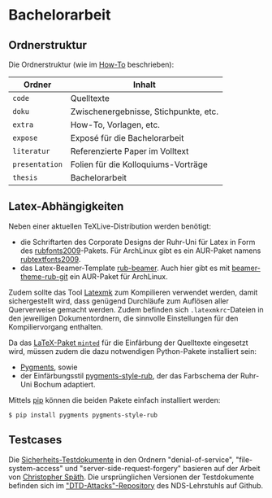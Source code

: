 # Bachelorarbeit

## Ordnerstruktur

Die Ordnerstruktur (wie im [How-To](extra/How-To-Studenten.pdf) beschrieben):

| Ordner         | Inhalt                                |
| -------------- | ------------------------------------- |
| `code`         | Quelltexte                            |
| `doku`         | Zwischenergebnisse, Stichpunkte, etc. |
| `extra`        | How-To, Vorlagen, etc.                |
| `expose`       | Exposé für die Bachelorarbeit         |
| `literatur`    | Referenzierte Paper im Volltext       |
| `presentation` | Folien für die Kolloquiums-Vorträge   |
| `thesis`       | Bachelorarbeit                        |

## Latex-Abhängigkeiten

Neben einer aktuellen TeXLive-Distribution werden benötigt:

- die Schriftarten des Corporate Designs der Ruhr-Uni für Latex in Form des
  [rubfonts2009](https://noc.rub.de/~jobsanzl/latex/)-Pakets. Für ArchLinux
  gibt es ein AUR-Paket namens
  [rubtextfonts2009](https://aur.archlinux.org/packages/rubtexfonts2009/).
- das Latex-Beamer-Template [rub-beamer](https://github.com/sjewo/rub-beamer).
  Auch hier gibt es mit
  [beamer-theme-rub-git](https://aur.archlinux.org/packages/beamer-theme-rub-git/)
  ein AUR-Paket für ArchLinux.

Zudem sollte das Tool
[Latexmk](http://personal.psu.edu/jcc8//software/latexmk-jcc/) zum Kompilieren
verwendet werden, damit sichergestellt wird, dass genügend Durchläufe zum
Auflösen aller Querverweise gemacht werden. Zudem befinden sich
`.latexmkrc`-Dateien in den jeweiligen Dokumentordnern, die sinnvolle
Einstellungen für den Kompiliervorgang enthalten.

Da das [LaTeX-Paket `minted`](https://www.ctan.org/pkg/minted) für die
Einfärbung der Quelltexte eingesetzt wird, müssen zudem die dazu notwendigen
Python-Pakete installiert sein:

- [Pygments](http://pygments.org), sowie
- der Einfärbungsstil
  [pygments-style-rub](https://github.com/Holzhaus/pygments-style-rub), der
  das Farbschema der Ruhr-Uni Bochum adaptiert.

Mittels [pip](https://pip.pypa.io/) können die beiden Pakete einfach
installiert werden:

```shell-session
$ pip install pygments pygments-style-rub
```

## Testcases

Die [Sicherheits-Testdokumente](code/test-documents) in den Ordnern
"denial-of-service", "file-system-access" und "server-side-request-forgery"
basieren auf der Arbeit von
[Christopher Späth](https://www.nds.rub.de/chair/people/spaetc1k/). Die
ursprünglichen Versionen der Testdokumente befinden sich im
["DTD-Attacks"-Repository](https://github.com/RUB-NDS/DTD-Attacks) des
NDS-Lehrstuhls auf Github.
